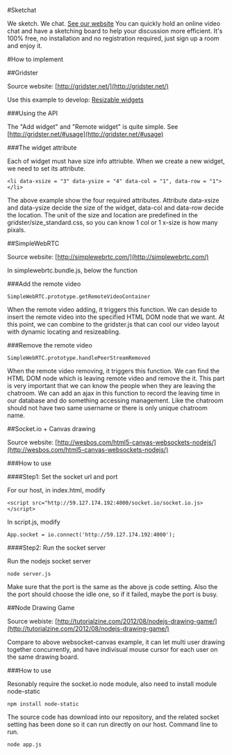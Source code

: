 #Sketchat

We sketch. We chat. [See our website](http://iwonder.tw/sketchat/)
You can quickly hold an online video chat and have a sketching board to help your discussion more efficient. It's 100% free, no installation and no registration required, just sign up a room and enjoy it.

#How to implement

##Gridster 

Source website: [http://gridster.net/](http://gridster.net/)

Use this example to develop: [Resizable widgets](http://gridster.net/demos/resize.html)

###Using the API

The "Add widget" and "Remote widget" is quite simple. See [http://gridster.net/#usage](http://gridster.net/#usage)

###The widget attribute

Each of widget must have size info attriubte. When we create a new widget, we need to set its attribute.

	<li data-xsize = "3" data-ysize = "4" data-col = "1", data-row = "1"></li>

The above example show the four required attributes. Attribute data-xsize and data-ysize decide the size of the widget, data-col and data-row decide the location. The unit of the size and location are predefined in the gridster/size_standard.css, so you can know 1 col or 1 x-size is how many pixals.

##SimpleWebRTC 

Source website: [http://simplewebrtc.com/](http://simplewebrtc.com/)

In simplewebrtc.bundle.js, below the function

###Add the remote video

    SimpleWebRTC.prototype.getRemoteVideoContainer

When the remote video adding, it triggers this function. We can deside to insert the remote video into the specified HTML DOM node that we want. At this point, we can combine to the gridster.js that can cool our video layout with dynamic locating and resizeabling.
      
###Remove the remote video

    SimpleWebRTC.prototype.handlePeerStreamRemoved

When the remote video removing, it triggers this function. We can find the HTML DOM node which is leaving remote video and remove the it. This part is very important that we can know the people when they are leaving the chatroom. We can add an ajax in this function to record the leaving time in our database and do something accessing management. Like the chatroom should not have two same username or there is only unique chatroom name.


##Socket.io + Canvas drawing 

Source website: [http://wesbos.com/html5-canvas-websockets-nodejs/](http://wesbos.com/html5-canvas-websockets-nodejs/)

###How to use

####Step1: Set the socket url and port

For our host, in index.html, modify

	<script src="http://59.127.174.192:4000/socket.io/socket.io.js></script>

In script.js, modify

	App.socket = io.connect('http://59.127.174.192:4000');

####Step2: Run the socket server

Run the nodejs socket server

	node server.js

Make sure that the port is the same as the above js code setting. Also the the port should choose the idle one, so if it failed, maybe the port is busy.


##Node Drawing Game

Source webiste: [http://tutorialzine.com/2012/08/nodejs-drawing-game/](http://tutorialzine.com/2012/08/nodejs-drawing-game/)

Compare to above websocket-canvas example, it can let multi user drawing together concurrently, and have indivisual mouse cursor for each user on the same drawing board.

###How to use

Resonably require the socket.io node module, also need to install module node-static

	npm install node-static

The source code has download into our repository, and the related socket setting has been done so it can run directly on our host. Command line to run.

	node app.js

